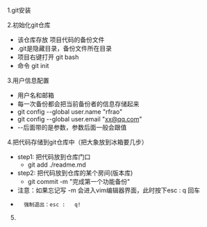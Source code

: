 1.git安装

2.初始化git仓库
 - 该仓库存放 项目代码的备份文件
 - .git是隐藏目录，备份文件所在目录
 - 项目右键打开 git bash
 - 命令 git init

3.用户信息配置
 - 用户名和邮箱
 - 每一次备份都会把当前备份者的信息存储起来
 - git config --global user.name "rfrao"
 - git config --global user.email "xx@qq.com"
 - --后面带的是参数，参数后面一般会跟值

4.把代码存储到git仓库中（把大象放到冰箱要几步）
 - step1: 把代码放到仓库门口 
   + git add ./readme.md    
 - step2: 把代码放到仓库的某个房间(版本库)
   + git commit -m "完成第一个功能备份"  
 - 注意：如果忘记写 -m 会进入vim编辑器界面，此时按下esc :   q   回车
 -       强制退出：esc :   q!

5.
 